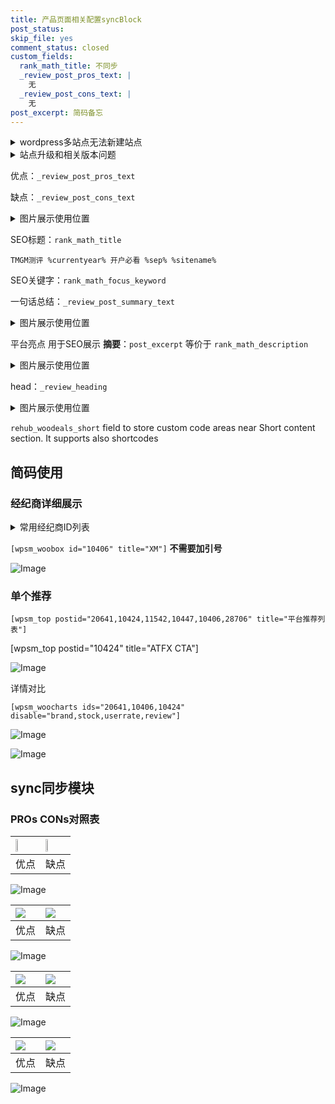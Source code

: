 ```yaml
---
title: 产品页面相关配置syncBlock
post_status: 
skip_file: yes
comment_status: closed
custom_fields:
  rank_math_title: 不同步
  _review_post_pros_text: |
    无
  _review_post_cons_text: |
    无
post_excerpt: 简码备忘
---
```

<details><summary>wordpress多站点无法新建站点</summary>

<li>和报错需要清理cookies一样的原因</li>
<li>wp-config.php里面<code>define( 'SUBDOMAIN_INSTALL', false );//子域名安装</code></li>
<li>新建子站点是用<code>define( 'SUBDOMAIN_INSTALL', true);//子域名安装</code> 完成以后，改成<code>false</code></li>
</details>

<details><summary>站点升级和相关版本问题</summary>

<p>wordpress：5.9.9
woocommerce：7.5.1
出现问题的地方：主题选项里面>><strong>Product layout >>compact style</strong></p>
<p>如何出现没有用过的字段 导致无法保存。先导出配置 然后进行修改，后面再次恢复即可。</p>
<p>出现部分字段无法显示时，需要返回默认布局后，对产品进行保存就好了。</p>
<p></p>
</details>

优点：`_review_post_pros_text`

缺点：`_review_post_cons_text`

<details><summary>图片展示使用位置</summary>

<img src="https://prod-files-secure.s3.us-west-2.amazonaws.com/39ed1227-6d7d-4570-be36-9ccd4a2c4241/f51d3d83-55d4-4bdf-9604-f37ec77ab556/Untitled.png?X-Amz-Algorithm=AWS4-HMAC-SHA256&X-Amz-Content-Sha256=UNSIGNED-PAYLOAD&X-Amz-Credential=ASIAZI2LB466YHYOJYAP%2F20250317%2Fus-west-2%2Fs3%2Faws4_request&X-Amz-Date=20250317T045516Z&X-Amz-Expires=3600&X-Amz-Security-Token=IQoJb3JpZ2luX2VjEOX%2F%2F%2F%2F%2F%2F%2F%2F%2F%2FwEaCXVzLXdlc3QtMiJHMEUCIEnqGfRxStOABOFaZ4JsBbXwDUWsqiVYxIAYKPJPTmCIAiEA5fCDzepHIXytloNNBebgFUkbDSo5z%2F3yUbOYPvftf8kq%2FwMIPhAAGgw2Mzc0MjMxODM4MDUiDAZXHqP%2F9kFioLCPOCrcA34DwCWgrqYKe4pVNOfkea%2BWww02ZnO6V6%2FbmqawgYImcK5E4etjJnSP4SEOxPb05tQkEo7aZGm0Df3tsfGz%2FwNaIuXcm%2Bwgdmv1hBh9gCxzQmriZqE%2Fe2XqPCFJJvziUUlarsp6Rcv625LjrRtfx9n27RkoyWYbO4NmN2uoe71PV0geCIfXYR5XwaEbciNj2isyOEHtYogVKtW7AOgnCFIzag4WLJOPlwn2VvKWZtzw6S0OKvhKcVO%2BDTO48V4zOTs20DRiR%2BPxo1U5CmiRYVqS5PaFbL0iF4VLE3PMp37F43VUTw8dy73mx5lQMAzbvtmSuXanohEg16m0WQ0Zjg7v3C%2B4z41SShG7D%2By310ZKrjAfbF9P0PImsNil9hiUZl2gwiR0apKZMKPmu60%2FTO4oIA2x4B5MXmW7TiTBRJ6vg94bVROqunmIYSfT0BTLz92sYTUtfytuN5eC8LV5EUR0N1m1UjoljlK0npaOw1rMsgKhfpppF1lZENh34HjQLfJHEhK1uN4uqX0bh%2F2laabe%2Fw%2FJnegGL50pvvs2tD%2F3GRE4%2BmcAEZTAG5G0GZvuGqUqu4DZIdc825KBqzQCmuusUSUCCZMasjhgDihh1IW9toK%2B7GEhrIHH%2BwfjMPzL3r4GOqUBpHjrZ2Cy%2BicwPWds5Xv6b4XreCwXe%2FPt4le7TIyt2u9uAZ77hgw6GKE9X1IouNrjjOLz8VadiFNWMA2Z1I7v9Bj1iPwqxyw8pymf0z%2BzbAE3%2FDZ6vHIZQp0pgXX%2Bq039JC07O3MKGOSje0hsA%2BQ1q7BXy7EimJfeMQDlOnCFkd2j1raoni53FkiTXQ8aYkHPowzz94QdwuiwcjXioCT%2FH04mR5kb&X-Amz-Signature=2c57106d0e608394e9eaabdd2f0ec91d18b2d1f0ee6d263a89afb9aad5f7d272&X-Amz-SignedHeaders=host&x-id=GetObject" alt="Image">
</details>

SEO标题：`rank_math_title`

`TMGM测评 %currentyear% 开户必看 %sep% %sitename%`

SEO关键字：`rank_math_focus_keyword`

一句话总结：`_review_post_summary_text`

<details><summary>图片展示使用位置</summary>

<img src="https://prod-files-secure.s3.us-west-2.amazonaws.com/39ed1227-6d7d-4570-be36-9ccd4a2c4241/4b96a922-296c-4f4e-8630-d1c870cbce01/Untitled.png?X-Amz-Algorithm=AWS4-HMAC-SHA256&X-Amz-Content-Sha256=UNSIGNED-PAYLOAD&X-Amz-Credential=ASIAZI2LB466R3SZFCPE%2F20250317%2Fus-west-2%2Fs3%2Faws4_request&X-Amz-Date=20250317T045517Z&X-Amz-Expires=3600&X-Amz-Security-Token=IQoJb3JpZ2luX2VjEOT%2F%2F%2F%2F%2F%2F%2F%2F%2F%2FwEaCXVzLXdlc3QtMiJGMEQCIGIjbqxP1sQKglig53ebba2qZ7A3xdzcxjr2%2BZmyPKx0AiA%2BN3G4UQ9hkK4NG4iHkqUuV8UDNPquOsulyW8gAiBJ4yr%2FAwg9EAAaDDYzNzQyMzE4MzgwNSIMfAL37bJQm%2FiMyiUUKtwD167%2FKvIgghSV4a1SFbb5AtPZRwyGSZlsc6FCbkKb8BlMGI08Nh0QJgj1KsiY%2BhcRPkrhgazwUjwlVc%2FIjab0t%2FvnogG4dX3gg%2F4gCh1EuAnv5TKW52v%2FjlZuuAGH85v9bJdIn%2FWt6GkAoUgWuec%2Br2cPaYaY51QAkGeR1aSoygE9v37yW4OkLziBEeupeaTb0MYA02K5vSqHz6Wv7FlozZJ5qJlA3YOLeJM7rPnt52dzBz%2FV0Je3ADtr%2BrdCQvuZwfOFo6SMnka3vO8qgivkiD4WvXbZE9OyNfeyT4zW4CPAkU%2Br8XMZFL2uzKJWReGTk%2FMGwsp3fbZyefCH7W3tV4OxeU8q%2B9uRsgFySdw8lpxIE5N4iEjxIwK9YEBekI%2B7WzErsWIfPf6SSo9z0ptbPTr5k8ntCEivvZ%2BpmIqtBF3CqSYguBfxYxlEhfeMnUfRW9y6AZ6VecwO%2BN4RjAwecCxUT2NKSQvXkNGbSGhMSHr9Yw2eqIkAmIyVbJmv1fHISWBSJJl05rcOwnds29%2F0tzzmU0Zz3tBgo4Lafk6FPBW3NOCcAPXd7NauR76UwIEGKbKwIt%2BlHe3Fu09GiUUcSo5%2BAOqQWDhukwGZtHGXy5yK0LKFgztwxX91fhIwqbvevgY6pgGB9CKaJsnbaiWajDoHT2l2GFGF%2BH1fWiJQxeW83pOvIXCBNIwUJrsWiUrtFBc%2BSZmcVrLF4iHwEK1ZSl58dy6FsPHilS9vt0D3Jh3NLgTvnvFR%2B%2BSpcrG2I2EFgjJZTSlgajYmNQLnoknRDK6y8CNhD1u2I65lu44vNRV6%2BerkLFrYrPO2Nr3nbEa3zfO5a6Pq2lgDzNPX%2Fc76XwXGgdu%2BVXD3PwYD&X-Amz-Signature=14aad184c66eae543c65bae2b1036929be385ab275ed675b321a89fc77143198&X-Amz-SignedHeaders=host&x-id=GetObject" alt="Image">
</details>

平台亮点 用于SEO展示 **摘要**：`post_excerpt`  等价于 `rank_math_description`

<details><summary>图片展示使用位置</summary>

<img src="https://prod-files-secure.s3.us-west-2.amazonaws.com/39ed1227-6d7d-4570-be36-9ccd4a2c4241/1ee11f63-b60a-4dfe-a7a7-d58ff23b5d88/Untitled.png?X-Amz-Algorithm=AWS4-HMAC-SHA256&X-Amz-Content-Sha256=UNSIGNED-PAYLOAD&X-Amz-Credential=ASIAZI2LB466X2UHOJQS%2F20250317%2Fus-west-2%2Fs3%2Faws4_request&X-Amz-Date=20250317T045517Z&X-Amz-Expires=3600&X-Amz-Security-Token=IQoJb3JpZ2luX2VjEOX%2F%2F%2F%2F%2F%2F%2F%2F%2F%2FwEaCXVzLXdlc3QtMiJIMEYCIQChvH6n%2FwPscWqmSoKvF7LgZ5jPGlAiEb%2F%2BDpVOYQIIgAIhAOc8YduMdkQq4Zor%2FMETAVMeuZNofnBfybjmYAvzKVfCKv8DCD4QABoMNjM3NDIzMTgzODA1IgxeHr93IZdAZX0%2BNnsq3APctc0GX9e%2BfGTMyIMQCsEF2pvoo5KfcyqKqnSa4BEu5f12LWBtzxXRY86U%2Froat4oMDRpGQ0bf06hXsX9Tpfak7VMeMUGCp9qOw1LN3J%2FM3UOPB%2BdSTghqm27f0mt35dZ8%2F52s5j6bPNSYNWol5UEn2ll7OpGTNY0Af9kR52bVZRd6OKlMvi3dmxvwoiiNjO3zkOOeutkLJN6XIdc%2FVLdvYLbWFMVWoR5R6pIM0k%2BdAjSL68DjEeVvZTsoA7PDKXE8kBMkXb%2BaJTZZcZPbhOMH3aX9JG8kVetX2p4nsfxAvu9oxUDNPo0ipxkbfCg1MsmubU3rfgJ2ButbJSDYmCoY2Y8WovrVZW7ljJ47CvOQDVjnS8U4a5%2BEcbvWdAWXHM4FUoiIsJgFf2yrfMEfVfAr%2BJmKyfoRs2G6UCFyCLF847rTdl7REW0JbSWMZWVIZY%2BpF2GDpEgN1Gtz94zqO99beDwyAYQPEXrmhjblhD4S%2FewsfcgMDogZG5JcfhZ2Vtf%2BL4imGEe9kiyFAoWLYJGhm1XKcBW8x%2FXEHIxXdK8F4PZcMGWKEQnBxwTQcgvSLG%2F5D4MU7O54zHZOjP%2FVN1gT%2F%2Fg%2BM7875orn%2BrVwJ3ukgPbTH9zOz6ZF%2FXgAiDDKzt6%2BBjqkAU92%2BamagPOstmUlpOTolE21F8fKrL6xPEOky9BKfrj6zRnZjVWITo%2BV6X29wZ%2FAMvBR3%2BWZxX%2F0YcxSaVmEodIbfhAKUiVrITmOedGKGNpQ8QZlENJyRYol%2B92LivBrgo8FU2kiI4J6YYt0RKrY3%2FyBJUmvMsx9PzxPGd3WGnts%2F7Wtewm3OovsICnrlEa61KUPUEN40wRLRfuIclDPK5scafnY&X-Amz-Signature=3a1dfe148f42ea0ead12a4592103b57e3a5cc2fd0578467ecf3cbf0ab7e435d3&X-Amz-SignedHeaders=host&x-id=GetObject" alt="Image">
<img src="https://prod-files-secure.s3.us-west-2.amazonaws.com/39ed1227-6d7d-4570-be36-9ccd4a2c4241/ad4118b5-78d8-4fbe-801e-3b29b5d99c01/Untitled.png?X-Amz-Algorithm=AWS4-HMAC-SHA256&X-Amz-Content-Sha256=UNSIGNED-PAYLOAD&X-Amz-Credential=ASIAZI2LB466X2UHOJQS%2F20250317%2Fus-west-2%2Fs3%2Faws4_request&X-Amz-Date=20250317T045517Z&X-Amz-Expires=3600&X-Amz-Security-Token=IQoJb3JpZ2luX2VjEOX%2F%2F%2F%2F%2F%2F%2F%2F%2F%2FwEaCXVzLXdlc3QtMiJIMEYCIQChvH6n%2FwPscWqmSoKvF7LgZ5jPGlAiEb%2F%2BDpVOYQIIgAIhAOc8YduMdkQq4Zor%2FMETAVMeuZNofnBfybjmYAvzKVfCKv8DCD4QABoMNjM3NDIzMTgzODA1IgxeHr93IZdAZX0%2BNnsq3APctc0GX9e%2BfGTMyIMQCsEF2pvoo5KfcyqKqnSa4BEu5f12LWBtzxXRY86U%2Froat4oMDRpGQ0bf06hXsX9Tpfak7VMeMUGCp9qOw1LN3J%2FM3UOPB%2BdSTghqm27f0mt35dZ8%2F52s5j6bPNSYNWol5UEn2ll7OpGTNY0Af9kR52bVZRd6OKlMvi3dmxvwoiiNjO3zkOOeutkLJN6XIdc%2FVLdvYLbWFMVWoR5R6pIM0k%2BdAjSL68DjEeVvZTsoA7PDKXE8kBMkXb%2BaJTZZcZPbhOMH3aX9JG8kVetX2p4nsfxAvu9oxUDNPo0ipxkbfCg1MsmubU3rfgJ2ButbJSDYmCoY2Y8WovrVZW7ljJ47CvOQDVjnS8U4a5%2BEcbvWdAWXHM4FUoiIsJgFf2yrfMEfVfAr%2BJmKyfoRs2G6UCFyCLF847rTdl7REW0JbSWMZWVIZY%2BpF2GDpEgN1Gtz94zqO99beDwyAYQPEXrmhjblhD4S%2FewsfcgMDogZG5JcfhZ2Vtf%2BL4imGEe9kiyFAoWLYJGhm1XKcBW8x%2FXEHIxXdK8F4PZcMGWKEQnBxwTQcgvSLG%2F5D4MU7O54zHZOjP%2FVN1gT%2F%2Fg%2BM7875orn%2BrVwJ3ukgPbTH9zOz6ZF%2FXgAiDDKzt6%2BBjqkAU92%2BamagPOstmUlpOTolE21F8fKrL6xPEOky9BKfrj6zRnZjVWITo%2BV6X29wZ%2FAMvBR3%2BWZxX%2F0YcxSaVmEodIbfhAKUiVrITmOedGKGNpQ8QZlENJyRYol%2B92LivBrgo8FU2kiI4J6YYt0RKrY3%2FyBJUmvMsx9PzxPGd3WGnts%2F7Wtewm3OovsICnrlEa61KUPUEN40wRLRfuIclDPK5scafnY&X-Amz-Signature=2406e6650fe1e3ef2bc50fa3a0e3021864f5e5df3a3f6e6c45b91ead572887b8&X-Amz-SignedHeaders=host&x-id=GetObject" alt="Image">
<img src="https://prod-files-secure.s3.us-west-2.amazonaws.com/39ed1227-6d7d-4570-be36-9ccd4a2c4241/a38cf7c9-a79c-4b64-9e94-13589fe0758b/Untitled.png?X-Amz-Algorithm=AWS4-HMAC-SHA256&X-Amz-Content-Sha256=UNSIGNED-PAYLOAD&X-Amz-Credential=ASIAZI2LB466X2UHOJQS%2F20250317%2Fus-west-2%2Fs3%2Faws4_request&X-Amz-Date=20250317T045517Z&X-Amz-Expires=3600&X-Amz-Security-Token=IQoJb3JpZ2luX2VjEOX%2F%2F%2F%2F%2F%2F%2F%2F%2F%2FwEaCXVzLXdlc3QtMiJIMEYCIQChvH6n%2FwPscWqmSoKvF7LgZ5jPGlAiEb%2F%2BDpVOYQIIgAIhAOc8YduMdkQq4Zor%2FMETAVMeuZNofnBfybjmYAvzKVfCKv8DCD4QABoMNjM3NDIzMTgzODA1IgxeHr93IZdAZX0%2BNnsq3APctc0GX9e%2BfGTMyIMQCsEF2pvoo5KfcyqKqnSa4BEu5f12LWBtzxXRY86U%2Froat4oMDRpGQ0bf06hXsX9Tpfak7VMeMUGCp9qOw1LN3J%2FM3UOPB%2BdSTghqm27f0mt35dZ8%2F52s5j6bPNSYNWol5UEn2ll7OpGTNY0Af9kR52bVZRd6OKlMvi3dmxvwoiiNjO3zkOOeutkLJN6XIdc%2FVLdvYLbWFMVWoR5R6pIM0k%2BdAjSL68DjEeVvZTsoA7PDKXE8kBMkXb%2BaJTZZcZPbhOMH3aX9JG8kVetX2p4nsfxAvu9oxUDNPo0ipxkbfCg1MsmubU3rfgJ2ButbJSDYmCoY2Y8WovrVZW7ljJ47CvOQDVjnS8U4a5%2BEcbvWdAWXHM4FUoiIsJgFf2yrfMEfVfAr%2BJmKyfoRs2G6UCFyCLF847rTdl7REW0JbSWMZWVIZY%2BpF2GDpEgN1Gtz94zqO99beDwyAYQPEXrmhjblhD4S%2FewsfcgMDogZG5JcfhZ2Vtf%2BL4imGEe9kiyFAoWLYJGhm1XKcBW8x%2FXEHIxXdK8F4PZcMGWKEQnBxwTQcgvSLG%2F5D4MU7O54zHZOjP%2FVN1gT%2F%2Fg%2BM7875orn%2BrVwJ3ukgPbTH9zOz6ZF%2FXgAiDDKzt6%2BBjqkAU92%2BamagPOstmUlpOTolE21F8fKrL6xPEOky9BKfrj6zRnZjVWITo%2BV6X29wZ%2FAMvBR3%2BWZxX%2F0YcxSaVmEodIbfhAKUiVrITmOedGKGNpQ8QZlENJyRYol%2B92LivBrgo8FU2kiI4J6YYt0RKrY3%2FyBJUmvMsx9PzxPGd3WGnts%2F7Wtewm3OovsICnrlEa61KUPUEN40wRLRfuIclDPK5scafnY&X-Amz-Signature=757c28b238e89bd4582dc6f6d5c68dc7ac56e34cca58ae4ca1717d149fa24558&X-Amz-SignedHeaders=host&x-id=GetObject" alt="Image">
<img src="https://prod-files-secure.s3.us-west-2.amazonaws.com/39ed1227-6d7d-4570-be36-9ccd4a2c4241/7da6fc1e-d2ac-42ae-8c75-cb5749aa18f6/Untitled.png?X-Amz-Algorithm=AWS4-HMAC-SHA256&X-Amz-Content-Sha256=UNSIGNED-PAYLOAD&X-Amz-Credential=ASIAZI2LB466X2UHOJQS%2F20250317%2Fus-west-2%2Fs3%2Faws4_request&X-Amz-Date=20250317T045517Z&X-Amz-Expires=3600&X-Amz-Security-Token=IQoJb3JpZ2luX2VjEOX%2F%2F%2F%2F%2F%2F%2F%2F%2F%2FwEaCXVzLXdlc3QtMiJIMEYCIQChvH6n%2FwPscWqmSoKvF7LgZ5jPGlAiEb%2F%2BDpVOYQIIgAIhAOc8YduMdkQq4Zor%2FMETAVMeuZNofnBfybjmYAvzKVfCKv8DCD4QABoMNjM3NDIzMTgzODA1IgxeHr93IZdAZX0%2BNnsq3APctc0GX9e%2BfGTMyIMQCsEF2pvoo5KfcyqKqnSa4BEu5f12LWBtzxXRY86U%2Froat4oMDRpGQ0bf06hXsX9Tpfak7VMeMUGCp9qOw1LN3J%2FM3UOPB%2BdSTghqm27f0mt35dZ8%2F52s5j6bPNSYNWol5UEn2ll7OpGTNY0Af9kR52bVZRd6OKlMvi3dmxvwoiiNjO3zkOOeutkLJN6XIdc%2FVLdvYLbWFMVWoR5R6pIM0k%2BdAjSL68DjEeVvZTsoA7PDKXE8kBMkXb%2BaJTZZcZPbhOMH3aX9JG8kVetX2p4nsfxAvu9oxUDNPo0ipxkbfCg1MsmubU3rfgJ2ButbJSDYmCoY2Y8WovrVZW7ljJ47CvOQDVjnS8U4a5%2BEcbvWdAWXHM4FUoiIsJgFf2yrfMEfVfAr%2BJmKyfoRs2G6UCFyCLF847rTdl7REW0JbSWMZWVIZY%2BpF2GDpEgN1Gtz94zqO99beDwyAYQPEXrmhjblhD4S%2FewsfcgMDogZG5JcfhZ2Vtf%2BL4imGEe9kiyFAoWLYJGhm1XKcBW8x%2FXEHIxXdK8F4PZcMGWKEQnBxwTQcgvSLG%2F5D4MU7O54zHZOjP%2FVN1gT%2F%2Fg%2BM7875orn%2BrVwJ3ukgPbTH9zOz6ZF%2FXgAiDDKzt6%2BBjqkAU92%2BamagPOstmUlpOTolE21F8fKrL6xPEOky9BKfrj6zRnZjVWITo%2BV6X29wZ%2FAMvBR3%2BWZxX%2F0YcxSaVmEodIbfhAKUiVrITmOedGKGNpQ8QZlENJyRYol%2B92LivBrgo8FU2kiI4J6YYt0RKrY3%2FyBJUmvMsx9PzxPGd3WGnts%2F7Wtewm3OovsICnrlEa61KUPUEN40wRLRfuIclDPK5scafnY&X-Amz-Signature=bbbbf57850531adafd6dd57e0aca4a763777530cd47c12882ac6e6a58972576e&X-Amz-SignedHeaders=host&x-id=GetObject" alt="Image">
<img src="https://prod-files-secure.s3.us-west-2.amazonaws.com/39ed1227-6d7d-4570-be36-9ccd4a2c4241/7e97f40a-eaee-47f5-b2f9-475f96808fa7/Untitled.png?X-Amz-Algorithm=AWS4-HMAC-SHA256&X-Amz-Content-Sha256=UNSIGNED-PAYLOAD&X-Amz-Credential=ASIAZI2LB466X2UHOJQS%2F20250317%2Fus-west-2%2Fs3%2Faws4_request&X-Amz-Date=20250317T045517Z&X-Amz-Expires=3600&X-Amz-Security-Token=IQoJb3JpZ2luX2VjEOX%2F%2F%2F%2F%2F%2F%2F%2F%2F%2FwEaCXVzLXdlc3QtMiJIMEYCIQChvH6n%2FwPscWqmSoKvF7LgZ5jPGlAiEb%2F%2BDpVOYQIIgAIhAOc8YduMdkQq4Zor%2FMETAVMeuZNofnBfybjmYAvzKVfCKv8DCD4QABoMNjM3NDIzMTgzODA1IgxeHr93IZdAZX0%2BNnsq3APctc0GX9e%2BfGTMyIMQCsEF2pvoo5KfcyqKqnSa4BEu5f12LWBtzxXRY86U%2Froat4oMDRpGQ0bf06hXsX9Tpfak7VMeMUGCp9qOw1LN3J%2FM3UOPB%2BdSTghqm27f0mt35dZ8%2F52s5j6bPNSYNWol5UEn2ll7OpGTNY0Af9kR52bVZRd6OKlMvi3dmxvwoiiNjO3zkOOeutkLJN6XIdc%2FVLdvYLbWFMVWoR5R6pIM0k%2BdAjSL68DjEeVvZTsoA7PDKXE8kBMkXb%2BaJTZZcZPbhOMH3aX9JG8kVetX2p4nsfxAvu9oxUDNPo0ipxkbfCg1MsmubU3rfgJ2ButbJSDYmCoY2Y8WovrVZW7ljJ47CvOQDVjnS8U4a5%2BEcbvWdAWXHM4FUoiIsJgFf2yrfMEfVfAr%2BJmKyfoRs2G6UCFyCLF847rTdl7REW0JbSWMZWVIZY%2BpF2GDpEgN1Gtz94zqO99beDwyAYQPEXrmhjblhD4S%2FewsfcgMDogZG5JcfhZ2Vtf%2BL4imGEe9kiyFAoWLYJGhm1XKcBW8x%2FXEHIxXdK8F4PZcMGWKEQnBxwTQcgvSLG%2F5D4MU7O54zHZOjP%2FVN1gT%2F%2Fg%2BM7875orn%2BrVwJ3ukgPbTH9zOz6ZF%2FXgAiDDKzt6%2BBjqkAU92%2BamagPOstmUlpOTolE21F8fKrL6xPEOky9BKfrj6zRnZjVWITo%2BV6X29wZ%2FAMvBR3%2BWZxX%2F0YcxSaVmEodIbfhAKUiVrITmOedGKGNpQ8QZlENJyRYol%2B92LivBrgo8FU2kiI4J6YYt0RKrY3%2FyBJUmvMsx9PzxPGd3WGnts%2F7Wtewm3OovsICnrlEa61KUPUEN40wRLRfuIclDPK5scafnY&X-Amz-Signature=6301c75eb851ebc361694fd44d6cfafa571abc45feeb3eb0db28f62cc4b38d29&X-Amz-SignedHeaders=host&x-id=GetObject" alt="Image">
</details>

head：`_review_heading`

<details><summary>图片展示使用位置</summary>

<img src="https://prod-files-secure.s3.us-west-2.amazonaws.com/39ed1227-6d7d-4570-be36-9ccd4a2c4241/3a4650ad-9887-415c-889a-edd51fa54f27/Untitled.png?X-Amz-Algorithm=AWS4-HMAC-SHA256&X-Amz-Content-Sha256=UNSIGNED-PAYLOAD&X-Amz-Credential=ASIAZI2LB466V6CQ7FCS%2F20250317%2Fus-west-2%2Fs3%2Faws4_request&X-Amz-Date=20250317T045517Z&X-Amz-Expires=3600&X-Amz-Security-Token=IQoJb3JpZ2luX2VjEOT%2F%2F%2F%2F%2F%2F%2F%2F%2F%2FwEaCXVzLXdlc3QtMiJIMEYCIQCBUy7w0Z9RntBeEe2H3lKf6jWyY1yNY49B6%2FbbXrD%2B4AIhAPLSf8PyCOAEkDRnD7x8H7g784s5ffSwxsfBX8PuIvw5Kv8DCD0QABoMNjM3NDIzMTgzODA1IgzM4avA5Mb87fh7g0kq3AN%2Ba3YZas9w%2B%2B%2FaD6rO2A%2B4BR%2FE8t82q9BEryYLpFE64JaeI%2BuEEdtdmaCjpVYSkESP3VlTE7ZJri7OLmBo3IYP5HI%2BKItyxdeTSc7svjk8BTuP4dPPa86paYgPMvMoTnkFFXvVx%2FxxaO0zxzEOPu8K4GdvG33IQKxrHm%2BXJqt1IXeW%2FweAmNvGT1yIOTFTYyZ52gvAxOoK1jRuUgC6NvjYZTVWUVTU1gOj75iCGXK6GooLXwtxLYclxdvVfi7GsxwUmVR3TZaZ7saWU7SYNtwGPEHRqCPn5UD7YQebu89qeqaULyZt0IOR0Ge91MXljrYme3GXcVJUYt5iEJK4YDlRUrQuBLjt%2FvhgoOd44Q9IKx3NJlELH%2B6mXcX%2FlpYF7rH1CIEC8nMnwpKeofj%2FiDCK5aJGnlV3Vx5nDoJAtRdsc6BSvvXv3J7dw0cU5B1wlZS%2BjgOgag4x2ZSwocJjV7O7ly5vjtjoJmaPqHSYF23RDSnvLrqaSX8RJlhNTDLSqcgECOPTG%2FYA0qt9K6Zd6uRdouLpRgGQw7qGNQKUx2JwwM4j99d7w%2BE0ILmWYJcrOujGFV9nVo%2BiPGkK2z3stVfiBpems2a5ZyK8c2at49dr0Lg1osJqDsmgoWcrgzDwut6%2BBjqkAUhh%2Bj6JuJITUXFLHsnjiptXsSNeUkZ0b2lnHhuEj14x6GMjVHKRb1BZb0GPHO9SU2kGu%2BpiUbF6wjuvYxsr8oyNxddPPxYdakT5fnrA4uwj76Jr7Qnzvh5LnJoomD9EuYokwT3yYw1SE%2FrcmMUSmdOA91lacrfEr8FwjDb7ykh4w0yHWKdtc5fwvpN0ZyJP1MmJnfME33t4mlH9fP4s2MEb0QcB&X-Amz-Signature=80bc75142944c62f235d520b9d0d79b5b3927a5a86696b3032455170f936ac0c&X-Amz-SignedHeaders=host&x-id=GetObject" alt="Image">
</details>

`rehub_woodeals_short`	field to store custom code areas near Short content section. It supports also shortcodes



## 简码使用

### 经纪商详细展示

<details><summary>常用经纪商ID列表</summary>

<pre><code class="php">嘉盛 ===> 20641  [wpsm_woobox id="20641" title="嘉盛"]
易信easymarkets ===> 11542  [wpsm_woobox id="11542" title="易信easymarkets"]
ATFX外汇 ===> 10424  [wpsm_woobox id="10424" title="ATFX"]
XM ===> 10406  [wpsm_woobox id="10406" title="XM"]
TMGM ===> 29622  [wpsm_woobox id="29622" title="TMGM"]
HYCM ===> 10447  [wpsm_woobox id="10447" title="HYCM"]
fpmarkets澳福外汇 ===> 20639  [wpsm_woobox id="20639" title="fpmarkets澳福外汇"]</code></pre>
</details>

`[wpsm_woobox id="10406" title="XM"]` **不需要加引号**

![Image](https://prod-files-secure.s3.us-west-2.amazonaws.com/39ed1227-6d7d-4570-be36-9ccd4a2c4241/4f898f9d-0fa7-4e43-acd3-ac6bc7be575a/Untitled.png?X-Amz-Algorithm=AWS4-HMAC-SHA256&X-Amz-Content-Sha256=UNSIGNED-PAYLOAD&X-Amz-Credential=ASIAZI2LB4663APWKZED%2F20250317%2Fus-west-2%2Fs3%2Faws4_request&X-Amz-Date=20250317T045516Z&X-Amz-Expires=3600&X-Amz-Security-Token=IQoJb3JpZ2luX2VjEOT%2F%2F%2F%2F%2F%2F%2F%2F%2F%2FwEaCXVzLXdlc3QtMiJHMEUCIQDzj7Yz%2B3IxyXZQCDGsemKc0pbiUr4zZ4HBZ36gjK52KwIgU%2BSY1H3p%2B2ld2oyyCqCgQM3%2F6i1WYMT8KL2Rx3EZUR8q%2FwMIPRAAGgw2Mzc0MjMxODM4MDUiDM61AmW6e3%2BulASc0CrcAw1%2FoB5NL5RHTK2owQTPgCbMEIqYiIHv8zTgix6PDI00HxnkuynZh0vEyfZSTntPu23Jlk9suYUV4ylNqFylOoZH8UE9RCT1m2KSIP3gwqrrRp4NGP%2FN7Pob6uUlDSVSm3ORUEYjf4dWnBwLOvYlP8kpR6BwrzpNlmecSJeozunXy5W5dHmnAsgQgckZSUw3h7Kivmwxxe0jeqYQ2A%2BUrDC6qZyJGiS3RLWkHRWez3fdqG9VqtRl%2Bs5a7sCUYyOLDLH%2F8TkzQHEKzuhrjAH%2FodGMrr7aUvMAmrm0TPZEACeU27KAWHPqgt2EoKCAQycmgxAtwP7tgsLA7TTU84YDept2Yo9NZm6WmtwqFDwZ158InnwGPdZkJ6J9ErvTtQTVrlzWrVd8gZnyc5dHvCnsBMI1CjT8d23ols5QJngMYhCqS4Qj70vV1x%2FhKh6ED3w9r0EAUXNGUHg28ZVeJT9zZKFtTHk7O9ScYcllOmeYfeEsPRu9%2FEYO2msYFLWc1miGukCosTJuN%2F48p2uVyzP3oAQiYj5yMY1MEnyKjolkttbNasvoyDgTdD3JmB%2BNaVVEXKxO8AqL3dCilU6llO5maK93x3TsM5RTC44HEyBiSEFHOuYH5ppzIEAm%2FIgaMPS63r4GOqUB2NBQ9RrMlLj48%2FOYlu8yVY0rlA1LZXeGi9L%2BO2cIuqT5H3A%2FX%2B%2FxAThSdGvhtB3rnu5B74%2BmRYV3g4Lq46zj9yClAWy5nfS%2BaH6EELphwzFLyQIECXWBYg27FCAVxXzPuOmZpRiX4Pl2R5NY2R%2BNMaCjrZvCHUaXG536Sz%2FIrN%2B0CApOacXgGs9GPVRRq9yCFyjCq2o2fvkIGJNLdbxYubkcFXwb&X-Amz-Signature=59bd828032a0ca404759a49fc51ccb631d53e366d610ff41c30e05b125370e57&X-Amz-SignedHeaders=host&x-id=GetObject)

### 单个推荐
`[wpsm_top postid="20641,10424,11542,10447,10406,28706" title="平台推荐列表"]`

[wpsm_top postid="10424" title="ATFX CTA"]

![Image](https://prod-files-secure.s3.us-west-2.amazonaws.com/39ed1227-6d7d-4570-be36-9ccd4a2c4241/5ac620dc-51a8-48b6-b55d-91f47299193c/Untitled.png?X-Amz-Algorithm=AWS4-HMAC-SHA256&X-Amz-Content-Sha256=UNSIGNED-PAYLOAD&X-Amz-Credential=ASIAZI2LB4663APWKZED%2F20250317%2Fus-west-2%2Fs3%2Faws4_request&X-Amz-Date=20250317T045516Z&X-Amz-Expires=3600&X-Amz-Security-Token=IQoJb3JpZ2luX2VjEOT%2F%2F%2F%2F%2F%2F%2F%2F%2F%2FwEaCXVzLXdlc3QtMiJHMEUCIQDzj7Yz%2B3IxyXZQCDGsemKc0pbiUr4zZ4HBZ36gjK52KwIgU%2BSY1H3p%2B2ld2oyyCqCgQM3%2F6i1WYMT8KL2Rx3EZUR8q%2FwMIPRAAGgw2Mzc0MjMxODM4MDUiDM61AmW6e3%2BulASc0CrcAw1%2FoB5NL5RHTK2owQTPgCbMEIqYiIHv8zTgix6PDI00HxnkuynZh0vEyfZSTntPu23Jlk9suYUV4ylNqFylOoZH8UE9RCT1m2KSIP3gwqrrRp4NGP%2FN7Pob6uUlDSVSm3ORUEYjf4dWnBwLOvYlP8kpR6BwrzpNlmecSJeozunXy5W5dHmnAsgQgckZSUw3h7Kivmwxxe0jeqYQ2A%2BUrDC6qZyJGiS3RLWkHRWez3fdqG9VqtRl%2Bs5a7sCUYyOLDLH%2F8TkzQHEKzuhrjAH%2FodGMrr7aUvMAmrm0TPZEACeU27KAWHPqgt2EoKCAQycmgxAtwP7tgsLA7TTU84YDept2Yo9NZm6WmtwqFDwZ158InnwGPdZkJ6J9ErvTtQTVrlzWrVd8gZnyc5dHvCnsBMI1CjT8d23ols5QJngMYhCqS4Qj70vV1x%2FhKh6ED3w9r0EAUXNGUHg28ZVeJT9zZKFtTHk7O9ScYcllOmeYfeEsPRu9%2FEYO2msYFLWc1miGukCosTJuN%2F48p2uVyzP3oAQiYj5yMY1MEnyKjolkttbNasvoyDgTdD3JmB%2BNaVVEXKxO8AqL3dCilU6llO5maK93x3TsM5RTC44HEyBiSEFHOuYH5ppzIEAm%2FIgaMPS63r4GOqUB2NBQ9RrMlLj48%2FOYlu8yVY0rlA1LZXeGi9L%2BO2cIuqT5H3A%2FX%2B%2FxAThSdGvhtB3rnu5B74%2BmRYV3g4Lq46zj9yClAWy5nfS%2BaH6EELphwzFLyQIECXWBYg27FCAVxXzPuOmZpRiX4Pl2R5NY2R%2BNMaCjrZvCHUaXG536Sz%2FIrN%2B0CApOacXgGs9GPVRRq9yCFyjCq2o2fvkIGJNLdbxYubkcFXwb&X-Amz-Signature=c970fec395bbcbf94d375b3471dc7adce9a2c73177949489a9c01edc726e9fbf&X-Amz-SignedHeaders=host&x-id=GetObject)

详情对比

`[wpsm_woocharts ids="20641,10406,10424" disable="brand,stock,userrate,review"]`

![Image](https://prod-files-secure.s3.us-west-2.amazonaws.com/39ed1227-6d7d-4570-be36-9ccd4a2c4241/bf3ba45f-b9f3-4295-8aef-b4a495fd25f4/Untitled.png?X-Amz-Algorithm=AWS4-HMAC-SHA256&X-Amz-Content-Sha256=UNSIGNED-PAYLOAD&X-Amz-Credential=ASIAZI2LB4663APWKZED%2F20250317%2Fus-west-2%2Fs3%2Faws4_request&X-Amz-Date=20250317T045516Z&X-Amz-Expires=3600&X-Amz-Security-Token=IQoJb3JpZ2luX2VjEOT%2F%2F%2F%2F%2F%2F%2F%2F%2F%2FwEaCXVzLXdlc3QtMiJHMEUCIQDzj7Yz%2B3IxyXZQCDGsemKc0pbiUr4zZ4HBZ36gjK52KwIgU%2BSY1H3p%2B2ld2oyyCqCgQM3%2F6i1WYMT8KL2Rx3EZUR8q%2FwMIPRAAGgw2Mzc0MjMxODM4MDUiDM61AmW6e3%2BulASc0CrcAw1%2FoB5NL5RHTK2owQTPgCbMEIqYiIHv8zTgix6PDI00HxnkuynZh0vEyfZSTntPu23Jlk9suYUV4ylNqFylOoZH8UE9RCT1m2KSIP3gwqrrRp4NGP%2FN7Pob6uUlDSVSm3ORUEYjf4dWnBwLOvYlP8kpR6BwrzpNlmecSJeozunXy5W5dHmnAsgQgckZSUw3h7Kivmwxxe0jeqYQ2A%2BUrDC6qZyJGiS3RLWkHRWez3fdqG9VqtRl%2Bs5a7sCUYyOLDLH%2F8TkzQHEKzuhrjAH%2FodGMrr7aUvMAmrm0TPZEACeU27KAWHPqgt2EoKCAQycmgxAtwP7tgsLA7TTU84YDept2Yo9NZm6WmtwqFDwZ158InnwGPdZkJ6J9ErvTtQTVrlzWrVd8gZnyc5dHvCnsBMI1CjT8d23ols5QJngMYhCqS4Qj70vV1x%2FhKh6ED3w9r0EAUXNGUHg28ZVeJT9zZKFtTHk7O9ScYcllOmeYfeEsPRu9%2FEYO2msYFLWc1miGukCosTJuN%2F48p2uVyzP3oAQiYj5yMY1MEnyKjolkttbNasvoyDgTdD3JmB%2BNaVVEXKxO8AqL3dCilU6llO5maK93x3TsM5RTC44HEyBiSEFHOuYH5ppzIEAm%2FIgaMPS63r4GOqUB2NBQ9RrMlLj48%2FOYlu8yVY0rlA1LZXeGi9L%2BO2cIuqT5H3A%2FX%2B%2FxAThSdGvhtB3rnu5B74%2BmRYV3g4Lq46zj9yClAWy5nfS%2BaH6EELphwzFLyQIECXWBYg27FCAVxXzPuOmZpRiX4Pl2R5NY2R%2BNMaCjrZvCHUaXG536Sz%2FIrN%2B0CApOacXgGs9GPVRRq9yCFyjCq2o2fvkIGJNLdbxYubkcFXwb&X-Amz-Signature=b12f76c0f145c2b061f83f4426f0c3872cb2f02b2874e8e47c03fdc14648e68e&X-Amz-SignedHeaders=host&x-id=GetObject)

![Image](https://prod-files-secure.s3.us-west-2.amazonaws.com/39ed1227-6d7d-4570-be36-9ccd4a2c4241/30bc56ef-f383-4b48-9768-2ebc9e436ec0/Untitled.png?X-Amz-Algorithm=AWS4-HMAC-SHA256&X-Amz-Content-Sha256=UNSIGNED-PAYLOAD&X-Amz-Credential=ASIAZI2LB4663APWKZED%2F20250317%2Fus-west-2%2Fs3%2Faws4_request&X-Amz-Date=20250317T045516Z&X-Amz-Expires=3600&X-Amz-Security-Token=IQoJb3JpZ2luX2VjEOT%2F%2F%2F%2F%2F%2F%2F%2F%2F%2FwEaCXVzLXdlc3QtMiJHMEUCIQDzj7Yz%2B3IxyXZQCDGsemKc0pbiUr4zZ4HBZ36gjK52KwIgU%2BSY1H3p%2B2ld2oyyCqCgQM3%2F6i1WYMT8KL2Rx3EZUR8q%2FwMIPRAAGgw2Mzc0MjMxODM4MDUiDM61AmW6e3%2BulASc0CrcAw1%2FoB5NL5RHTK2owQTPgCbMEIqYiIHv8zTgix6PDI00HxnkuynZh0vEyfZSTntPu23Jlk9suYUV4ylNqFylOoZH8UE9RCT1m2KSIP3gwqrrRp4NGP%2FN7Pob6uUlDSVSm3ORUEYjf4dWnBwLOvYlP8kpR6BwrzpNlmecSJeozunXy5W5dHmnAsgQgckZSUw3h7Kivmwxxe0jeqYQ2A%2BUrDC6qZyJGiS3RLWkHRWez3fdqG9VqtRl%2Bs5a7sCUYyOLDLH%2F8TkzQHEKzuhrjAH%2FodGMrr7aUvMAmrm0TPZEACeU27KAWHPqgt2EoKCAQycmgxAtwP7tgsLA7TTU84YDept2Yo9NZm6WmtwqFDwZ158InnwGPdZkJ6J9ErvTtQTVrlzWrVd8gZnyc5dHvCnsBMI1CjT8d23ols5QJngMYhCqS4Qj70vV1x%2FhKh6ED3w9r0EAUXNGUHg28ZVeJT9zZKFtTHk7O9ScYcllOmeYfeEsPRu9%2FEYO2msYFLWc1miGukCosTJuN%2F48p2uVyzP3oAQiYj5yMY1MEnyKjolkttbNasvoyDgTdD3JmB%2BNaVVEXKxO8AqL3dCilU6llO5maK93x3TsM5RTC44HEyBiSEFHOuYH5ppzIEAm%2FIgaMPS63r4GOqUB2NBQ9RrMlLj48%2FOYlu8yVY0rlA1LZXeGi9L%2BO2cIuqT5H3A%2FX%2B%2FxAThSdGvhtB3rnu5B74%2BmRYV3g4Lq46zj9yClAWy5nfS%2BaH6EELphwzFLyQIECXWBYg27FCAVxXzPuOmZpRiX4Pl2R5NY2R%2BNMaCjrZvCHUaXG536Sz%2FIrN%2B0CApOacXgGs9GPVRRq9yCFyjCq2o2fvkIGJNLdbxYubkcFXwb&X-Amz-Signature=0fcdd43a4eda148077dad35afe9935139ddf3f210d09c1310c5a52b8b9ce8ea7&X-Amz-SignedHeaders=host&x-id=GetObject)

## sync同步模块

### PROs CONs对照表

| <img src="https://cdn.ifttt.fun/gh/jarlin8/OSS@main/icons/customize/pros.svg" height="auto" width="37.3%"> | <img src="https://cdn.ifttt.fun/gh/jarlin8/OSS@main/icons/customize/cons.svg" height="auto" width="28.8%"> |
| :--- | :--- |
| 优点 | 缺点 |

![Image](https://prod-files-secure.s3.us-west-2.amazonaws.com/39ed1227-6d7d-4570-be36-9ccd4a2c4241/8742b755-dfb5-4004-9a5f-d6e561664bd8/Untitled.png?X-Amz-Algorithm=AWS4-HMAC-SHA256&X-Amz-Content-Sha256=UNSIGNED-PAYLOAD&X-Amz-Credential=ASIAZI2LB4663APWKZED%2F20250317%2Fus-west-2%2Fs3%2Faws4_request&X-Amz-Date=20250317T045516Z&X-Amz-Expires=3600&X-Amz-Security-Token=IQoJb3JpZ2luX2VjEOT%2F%2F%2F%2F%2F%2F%2F%2F%2F%2FwEaCXVzLXdlc3QtMiJHMEUCIQDzj7Yz%2B3IxyXZQCDGsemKc0pbiUr4zZ4HBZ36gjK52KwIgU%2BSY1H3p%2B2ld2oyyCqCgQM3%2F6i1WYMT8KL2Rx3EZUR8q%2FwMIPRAAGgw2Mzc0MjMxODM4MDUiDM61AmW6e3%2BulASc0CrcAw1%2FoB5NL5RHTK2owQTPgCbMEIqYiIHv8zTgix6PDI00HxnkuynZh0vEyfZSTntPu23Jlk9suYUV4ylNqFylOoZH8UE9RCT1m2KSIP3gwqrrRp4NGP%2FN7Pob6uUlDSVSm3ORUEYjf4dWnBwLOvYlP8kpR6BwrzpNlmecSJeozunXy5W5dHmnAsgQgckZSUw3h7Kivmwxxe0jeqYQ2A%2BUrDC6qZyJGiS3RLWkHRWez3fdqG9VqtRl%2Bs5a7sCUYyOLDLH%2F8TkzQHEKzuhrjAH%2FodGMrr7aUvMAmrm0TPZEACeU27KAWHPqgt2EoKCAQycmgxAtwP7tgsLA7TTU84YDept2Yo9NZm6WmtwqFDwZ158InnwGPdZkJ6J9ErvTtQTVrlzWrVd8gZnyc5dHvCnsBMI1CjT8d23ols5QJngMYhCqS4Qj70vV1x%2FhKh6ED3w9r0EAUXNGUHg28ZVeJT9zZKFtTHk7O9ScYcllOmeYfeEsPRu9%2FEYO2msYFLWc1miGukCosTJuN%2F48p2uVyzP3oAQiYj5yMY1MEnyKjolkttbNasvoyDgTdD3JmB%2BNaVVEXKxO8AqL3dCilU6llO5maK93x3TsM5RTC44HEyBiSEFHOuYH5ppzIEAm%2FIgaMPS63r4GOqUB2NBQ9RrMlLj48%2FOYlu8yVY0rlA1LZXeGi9L%2BO2cIuqT5H3A%2FX%2B%2FxAThSdGvhtB3rnu5B74%2BmRYV3g4Lq46zj9yClAWy5nfS%2BaH6EELphwzFLyQIECXWBYg27FCAVxXzPuOmZpRiX4Pl2R5NY2R%2BNMaCjrZvCHUaXG536Sz%2FIrN%2B0CApOacXgGs9GPVRRq9yCFyjCq2o2fvkIGJNLdbxYubkcFXwb&X-Amz-Signature=f7546074cb27ebfdccdb1721d9d8d296b5947bf07e512594c6c57f3f665842b1&X-Amz-SignedHeaders=host&x-id=GetObject)

| <img src="https://cdn.ifttt.fun/gh/jarlin8/OSS@main/icons/customize/pros1.svg" height="auto"> | <img src="https://cdn.ifttt.fun/gh/jarlin8/OSS@main/icons/customize/cons1.svg" height="auto"> |
| :--- | :--- |
| 优点 | 缺点 |

![Image](https://prod-files-secure.s3.us-west-2.amazonaws.com/39ed1227-6d7d-4570-be36-9ccd4a2c4241/806358f8-c9c4-4e17-bb35-c6c76a5397a5/Untitled.png?X-Amz-Algorithm=AWS4-HMAC-SHA256&X-Amz-Content-Sha256=UNSIGNED-PAYLOAD&X-Amz-Credential=ASIAZI2LB4663APWKZED%2F20250317%2Fus-west-2%2Fs3%2Faws4_request&X-Amz-Date=20250317T045516Z&X-Amz-Expires=3600&X-Amz-Security-Token=IQoJb3JpZ2luX2VjEOT%2F%2F%2F%2F%2F%2F%2F%2F%2F%2FwEaCXVzLXdlc3QtMiJHMEUCIQDzj7Yz%2B3IxyXZQCDGsemKc0pbiUr4zZ4HBZ36gjK52KwIgU%2BSY1H3p%2B2ld2oyyCqCgQM3%2F6i1WYMT8KL2Rx3EZUR8q%2FwMIPRAAGgw2Mzc0MjMxODM4MDUiDM61AmW6e3%2BulASc0CrcAw1%2FoB5NL5RHTK2owQTPgCbMEIqYiIHv8zTgix6PDI00HxnkuynZh0vEyfZSTntPu23Jlk9suYUV4ylNqFylOoZH8UE9RCT1m2KSIP3gwqrrRp4NGP%2FN7Pob6uUlDSVSm3ORUEYjf4dWnBwLOvYlP8kpR6BwrzpNlmecSJeozunXy5W5dHmnAsgQgckZSUw3h7Kivmwxxe0jeqYQ2A%2BUrDC6qZyJGiS3RLWkHRWez3fdqG9VqtRl%2Bs5a7sCUYyOLDLH%2F8TkzQHEKzuhrjAH%2FodGMrr7aUvMAmrm0TPZEACeU27KAWHPqgt2EoKCAQycmgxAtwP7tgsLA7TTU84YDept2Yo9NZm6WmtwqFDwZ158InnwGPdZkJ6J9ErvTtQTVrlzWrVd8gZnyc5dHvCnsBMI1CjT8d23ols5QJngMYhCqS4Qj70vV1x%2FhKh6ED3w9r0EAUXNGUHg28ZVeJT9zZKFtTHk7O9ScYcllOmeYfeEsPRu9%2FEYO2msYFLWc1miGukCosTJuN%2F48p2uVyzP3oAQiYj5yMY1MEnyKjolkttbNasvoyDgTdD3JmB%2BNaVVEXKxO8AqL3dCilU6llO5maK93x3TsM5RTC44HEyBiSEFHOuYH5ppzIEAm%2FIgaMPS63r4GOqUB2NBQ9RrMlLj48%2FOYlu8yVY0rlA1LZXeGi9L%2BO2cIuqT5H3A%2FX%2B%2FxAThSdGvhtB3rnu5B74%2BmRYV3g4Lq46zj9yClAWy5nfS%2BaH6EELphwzFLyQIECXWBYg27FCAVxXzPuOmZpRiX4Pl2R5NY2R%2BNMaCjrZvCHUaXG536Sz%2FIrN%2B0CApOacXgGs9GPVRRq9yCFyjCq2o2fvkIGJNLdbxYubkcFXwb&X-Amz-Signature=54bb70e4e5353f9e3cc43e6881fb6d42ebb7e5afe9008027735a09d8457a0d2c&X-Amz-SignedHeaders=host&x-id=GetObject)

| <img src="https://cdn.ifttt.fun/gh/jarlin8/OSS@main/icons/customize/pros2.svg" height="auto"> | <img src="https://cdn.ifttt.fun/gh/jarlin8/OSS@main/icons/customize/cons2.svg" height="auto"> |
| :--- | :--- |
| 优点 | 缺点 |

![Image](https://prod-files-secure.s3.us-west-2.amazonaws.com/39ed1227-6d7d-4570-be36-9ccd4a2c4241/a9245ec9-70dd-4005-b534-0d54315fc5f3/Untitled.png?X-Amz-Algorithm=AWS4-HMAC-SHA256&X-Amz-Content-Sha256=UNSIGNED-PAYLOAD&X-Amz-Credential=ASIAZI2LB4663APWKZED%2F20250317%2Fus-west-2%2Fs3%2Faws4_request&X-Amz-Date=20250317T045516Z&X-Amz-Expires=3600&X-Amz-Security-Token=IQoJb3JpZ2luX2VjEOT%2F%2F%2F%2F%2F%2F%2F%2F%2F%2FwEaCXVzLXdlc3QtMiJHMEUCIQDzj7Yz%2B3IxyXZQCDGsemKc0pbiUr4zZ4HBZ36gjK52KwIgU%2BSY1H3p%2B2ld2oyyCqCgQM3%2F6i1WYMT8KL2Rx3EZUR8q%2FwMIPRAAGgw2Mzc0MjMxODM4MDUiDM61AmW6e3%2BulASc0CrcAw1%2FoB5NL5RHTK2owQTPgCbMEIqYiIHv8zTgix6PDI00HxnkuynZh0vEyfZSTntPu23Jlk9suYUV4ylNqFylOoZH8UE9RCT1m2KSIP3gwqrrRp4NGP%2FN7Pob6uUlDSVSm3ORUEYjf4dWnBwLOvYlP8kpR6BwrzpNlmecSJeozunXy5W5dHmnAsgQgckZSUw3h7Kivmwxxe0jeqYQ2A%2BUrDC6qZyJGiS3RLWkHRWez3fdqG9VqtRl%2Bs5a7sCUYyOLDLH%2F8TkzQHEKzuhrjAH%2FodGMrr7aUvMAmrm0TPZEACeU27KAWHPqgt2EoKCAQycmgxAtwP7tgsLA7TTU84YDept2Yo9NZm6WmtwqFDwZ158InnwGPdZkJ6J9ErvTtQTVrlzWrVd8gZnyc5dHvCnsBMI1CjT8d23ols5QJngMYhCqS4Qj70vV1x%2FhKh6ED3w9r0EAUXNGUHg28ZVeJT9zZKFtTHk7O9ScYcllOmeYfeEsPRu9%2FEYO2msYFLWc1miGukCosTJuN%2F48p2uVyzP3oAQiYj5yMY1MEnyKjolkttbNasvoyDgTdD3JmB%2BNaVVEXKxO8AqL3dCilU6llO5maK93x3TsM5RTC44HEyBiSEFHOuYH5ppzIEAm%2FIgaMPS63r4GOqUB2NBQ9RrMlLj48%2FOYlu8yVY0rlA1LZXeGi9L%2BO2cIuqT5H3A%2FX%2B%2FxAThSdGvhtB3rnu5B74%2BmRYV3g4Lq46zj9yClAWy5nfS%2BaH6EELphwzFLyQIECXWBYg27FCAVxXzPuOmZpRiX4Pl2R5NY2R%2BNMaCjrZvCHUaXG536Sz%2FIrN%2B0CApOacXgGs9GPVRRq9yCFyjCq2o2fvkIGJNLdbxYubkcFXwb&X-Amz-Signature=f636a14e4dce4e1117af962ced78c38a87453c8e9b7da4bb6b87a305856e885e&X-Amz-SignedHeaders=host&x-id=GetObject)

| <img src="https://cdn.ifttt.fun/gh/jarlin8/OSS@main/icons/customize/pros3.svg" height="auto"> | <img src="https://cdn.ifttt.fun/gh/jarlin8/OSS@main/icons/customize/cons3.svg" height="auto"> |
| :--- | :--- |
| 优点 | 缺点 |

![Image](https://prod-files-secure.s3.us-west-2.amazonaws.com/39ed1227-6d7d-4570-be36-9ccd4a2c4241/e1e580a2-2e5c-4780-9ff4-19c318fc2284/Untitled.png?X-Amz-Algorithm=AWS4-HMAC-SHA256&X-Amz-Content-Sha256=UNSIGNED-PAYLOAD&X-Amz-Credential=ASIAZI2LB4663APWKZED%2F20250317%2Fus-west-2%2Fs3%2Faws4_request&X-Amz-Date=20250317T045516Z&X-Amz-Expires=3600&X-Amz-Security-Token=IQoJb3JpZ2luX2VjEOT%2F%2F%2F%2F%2F%2F%2F%2F%2F%2FwEaCXVzLXdlc3QtMiJHMEUCIQDzj7Yz%2B3IxyXZQCDGsemKc0pbiUr4zZ4HBZ36gjK52KwIgU%2BSY1H3p%2B2ld2oyyCqCgQM3%2F6i1WYMT8KL2Rx3EZUR8q%2FwMIPRAAGgw2Mzc0MjMxODM4MDUiDM61AmW6e3%2BulASc0CrcAw1%2FoB5NL5RHTK2owQTPgCbMEIqYiIHv8zTgix6PDI00HxnkuynZh0vEyfZSTntPu23Jlk9suYUV4ylNqFylOoZH8UE9RCT1m2KSIP3gwqrrRp4NGP%2FN7Pob6uUlDSVSm3ORUEYjf4dWnBwLOvYlP8kpR6BwrzpNlmecSJeozunXy5W5dHmnAsgQgckZSUw3h7Kivmwxxe0jeqYQ2A%2BUrDC6qZyJGiS3RLWkHRWez3fdqG9VqtRl%2Bs5a7sCUYyOLDLH%2F8TkzQHEKzuhrjAH%2FodGMrr7aUvMAmrm0TPZEACeU27KAWHPqgt2EoKCAQycmgxAtwP7tgsLA7TTU84YDept2Yo9NZm6WmtwqFDwZ158InnwGPdZkJ6J9ErvTtQTVrlzWrVd8gZnyc5dHvCnsBMI1CjT8d23ols5QJngMYhCqS4Qj70vV1x%2FhKh6ED3w9r0EAUXNGUHg28ZVeJT9zZKFtTHk7O9ScYcllOmeYfeEsPRu9%2FEYO2msYFLWc1miGukCosTJuN%2F48p2uVyzP3oAQiYj5yMY1MEnyKjolkttbNasvoyDgTdD3JmB%2BNaVVEXKxO8AqL3dCilU6llO5maK93x3TsM5RTC44HEyBiSEFHOuYH5ppzIEAm%2FIgaMPS63r4GOqUB2NBQ9RrMlLj48%2FOYlu8yVY0rlA1LZXeGi9L%2BO2cIuqT5H3A%2FX%2B%2FxAThSdGvhtB3rnu5B74%2BmRYV3g4Lq46zj9yClAWy5nfS%2BaH6EELphwzFLyQIECXWBYg27FCAVxXzPuOmZpRiX4Pl2R5NY2R%2BNMaCjrZvCHUaXG536Sz%2FIrN%2B0CApOacXgGs9GPVRRq9yCFyjCq2o2fvkIGJNLdbxYubkcFXwb&X-Amz-Signature=9216283c9ebc4cdc6e1107d9fc63e60131b7aad281303a48810315e6e8d70bd2&X-Amz-SignedHeaders=host&x-id=GetObject)